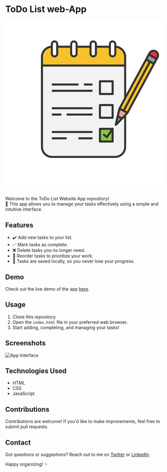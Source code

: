 # ToDo List web-App

![App Screenshot](photo/Todo.png) <!-- You can replace this with a screenshot of your app -->

Welcome to the ToDo List Website App repository!<br> 📝 This app allows you to manage your tasks effectively using a simple and intuitive interface.

## Features

- ✔️ Add new tasks to your list.
- ✅ Mark tasks as complete.
- ❌ Delete tasks you no longer need.
- 🔄 Reorder tasks to prioritize your work.
- 💾 Tasks are saved locally, so you never lose your progress.

## Demo

Check out the live demo of the app [here](https://yourappurl.com).

## Usage

1. Clone this repository.
2. Open the `index.html` file in your preferred web browser.
3. Start adding, completing, and managing your tasks!

## Screenshots

![App Interface](interface.png) <!-- You can add relevant screenshots here -->

## Technologies Used

- HTML
- CSS
- JavaScript

## Contributions

Contributions are welcome! If you'd like to make improvements, feel free to submit pull requests.

## Contact

Got questions or suggestions? Reach out to me on [Twitter](https://twitter.com/yourusername) or [LinkedIn](https://linkedin.com/in/yourusername).

Happy organizing! ✨
